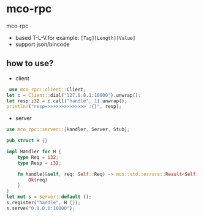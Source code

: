 # mco-rpc

mco-rpc

* based T-L-V.for example:  ```[Tag][Length][Value]```
* support json/bincode

## how to use?

* client

```rust
 use mco_rpc::client::Client;
let c = Client::dial("127.0.0.1:10000").unwrap();
let resp:i32 = c.call("handle", 1).unwrap();
println!("resp=>>>>>>>>>>>>>> :{}", resp);
```

* server

```rust
use mco_rpc::server::{Handler, Server, Stub};

pub struct H {}

impl Handler for H {
    type Req = i32;
    type Resp = i32;

    fn handle(&self, req: Self::Req) -> mco::std::errors::Result<Self::Resp> {
        Ok(req)
    }
}
let mut s = Server::default ();
s.register("handle", H {});
s.serve("0.0.0.0:10000");
```